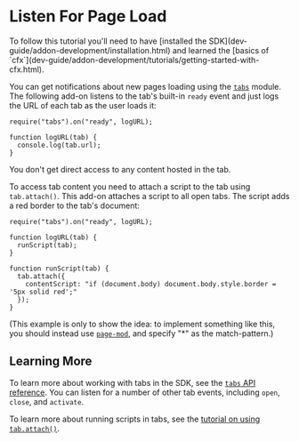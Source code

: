 <!-- This Source Code Form is subject to the terms of the Mozilla Public
   - License, v. 2.0. If a copy of the MPL was not distributed with this
   - file, You can obtain one at http://mozilla.org/MPL/2.0/. -->

# Listen For Page Load #

<span class="aside">
To follow this tutorial you'll need to have
[installed the SDK](dev-guide/addon-development/installation.html)
and learned the
[basics of `cfx`](dev-guide/addon-development/tutorials/getting-started-with-cfx.html).
</span>

You can get notifications about new pages loading using the
[`tabs`](packages/addon-kit/docs/tabs.html) module. The following add-on
listens to the tab's built-in `ready` event and just logs the URL of each
tab as the user loads it:

    require("tabs").on("ready", logURL);

    function logURL(tab) {
      console.log(tab.url);
    }

You don't get direct access to any content hosted in the tab.

To access tab content you need to attach a script to the tab
using `tab.attach()`. This add-on attaches a script to all open
tabs. The script adds a red border to the tab's document:

    require("tabs").on("ready", logURL);

    function logURL(tab) {
      runScript(tab);
    }

    function runScript(tab) {
      tab.attach({
        contentScript: "if (document.body) document.body.style.border = '5px solid red';"
      });
    }

(This example is only to show the idea: to implement something like this,
you should instead use
[`page-mod`](dev-guide/addon-development/tutorials/modifying-web-pages-url.html),
and specify "*" as the match-pattern.)

## Learning More ##

To learn more about working with tabs in the SDK, see the
[`tabs` API reference](packages/addon-kit/docs/tabs.html). You can listen
for a number of other tab events, including `open`, `close`, and `activate`.

To learn more about running scripts in tabs, see the
[tutorial on using `tab.attach()`](dev-guide/addon-development/tutorials/modifying-web-pages-tab.html).
